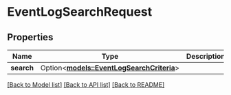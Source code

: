 # EventLogSearchRequest

## Properties

Name | Type | Description | Notes
------------ | ------------- | ------------- | -------------
**search** | Option<[**models::EventLogSearchCriteria**](EventLogSearchCriteria.md)> |  | [optional]

[[Back to Model list]](../README.md#documentation-for-models) [[Back to API list]](../README.md#documentation-for-api-endpoints) [[Back to README]](../README.md)


